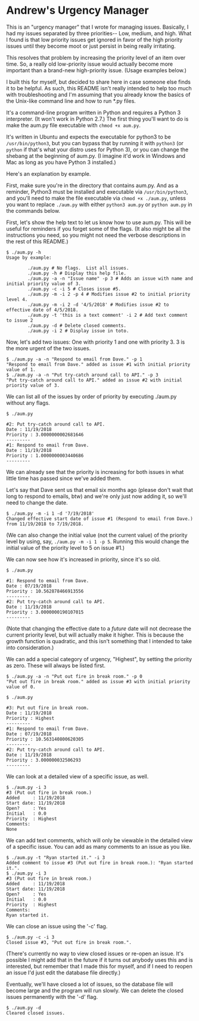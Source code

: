 Andrew's Urgency Manager
========================

This is an "urgency manager" that I wrote for managing issues.  Basically, I had my issues separated by three priorities-- Low, medium, and high.  What I found is that low priority issues get ignored in favor of the high priority issues until they become moot or just persist in being really irritating.

This resolves that problem by increasing the priority level of an item over time.  So, a really old low-priority issue would actually become more important than a brand-new high-priority issue.  (Usage examples below.)

I built this for myself, but decided to share here in case someone else finds it to be helpful.  As such, this README isn't really intended to help too much with troubleshooting and I'm assuming that you already know the basics of the Unix-like command line and how to run \*.py files.

It's a command-line program written in Python and requires a Python 3 interpreter.  (It won't work in Python 2.7.)  The first thing you'll want to do is make the aum.py file executable with `chmod +x aum.py`.

It's written in Ubuntu and expects the executable for python3 to be `/usr/bin/python3`, but you can bypass that by running it with `python3` (or `python` if that's what your distro uses for Python 3), or you can change the shebang at the beginning of aum.py. (I imagine it'd work in Windows and Mac as long as you have Python 3 installed.)

Here's an explanation by example.

First, make sure you're in the directory that contains aum.py.  And as a reminder, Python3 must be installed and executable via `/usr/bin/python3`, and you'll need to make the file executable via `chmod +x ./aum.py`, unless you want to replace `./aum.py` with either `python3 aum.py` or `python aum.py` in the commands below.

First, let's show the help text to let us know how to use aum.py.  This will be useful for reminders if you forget some of the flags.  (It also might be all the instructions you need, so you might not need the verbose descriptions in the rest of this README.)

    $ ./aum.py -h
    Usage by example:

            ./aum.py # No flags.  List all issues.
            ./aum.py -h # Display this help file.
            ./aum.py -a -n "Issue name" -p 3 # Adds an issue with name and initial priority value of 3.
            ./aum.py -c -i 5 # Closes issue #5.
            ./aum.py -m -i 2 -p 4 # Modifies issue #2 to initial priority level 4.
            ./aum.py -m -i 2 -d '4/5/2018' # Modifies issue #2 to effective date of 4/5/2018.
            ./aum.py -t 'this is a text comment' -i 2 # Add text comment to issue 2
            ./aum.py -d # Delete closed comments.
            ./aum.py -i 2 # Display issue in toto.

Now, let's add two issues:  One with priority 1 and one with priority 3.  3 is the more urgent of the two issues.

    $ ./aum.py -a -n "Respond to email from Dave." -p 1
    "Respond to email from Dave." added as issue #1 with initial priority value of 1.
    $ ./aum.py -a -n "Put try-catch around call to API." -p 3
    "Put try-catch around call to API." added as issue #2 with initial priority value of 3.

We can list all of the issues by order of priority by executing ./aum.py without any flags.

    $ ./aum.py

    #2: Put try-catch around call to API.
    Date : 11/19/2018
    Priority : 3.0000000002681646
    ---------
    #1: Respond to email from Dave.
    Date : 11/19/2018
    Priority : 1.0000000003440686
    ---------

We can already see that the priority is increasing for both issues in what little time has passed since we've added them.

Let's say that Dave sent us that email six months ago (please don't wait that long to respond to emails, btw) and we're only just now adding it, so we'll need to change the date.

    $ ./aum.py -m -i 1 -d '7/19/2018'
    Changed effective start date of issue #1 (Respond to email from Dave.) from 11/19/2018 to 7/19/2018.

(We can also change the initial value (not the current value) of the priority level by using, say, `./aum.py -m -i 1 -p 5`.  Running this would change the initial value of the priority level to 5 on issue #1.)

We can now see how it's increased in priority, since it's so old.

    $ ./aum.py

    #1: Respond to email from Dave.
    Date : 07/19/2018
    Priority : 10.562878466913556
    ---------
    #2: Put try-catch around call to API.
    Date : 11/19/2018
    Priority : 3.0000000190107015
    ---------

(Note that changing the effective date to a *future* date will not decrease the current priority level, but will actually make it higher.  This is because the growth function is quadratic, and this isn't something that I intended to take into consideration.)

We can add a special category of urgency, "Highest", by setting the priority as zero.  These will always be listed first.

    $ ./aum.py -a -n "Put out fire in break room." -p 0
    "Put out fire in break room." added as issue #3 with initial priority value of 0.

    $ ./aum.py

    #3: Put out fire in break room.
    Date : 11/19/2018
    Priority : Highest
    ---------
    #1: Respond to email from Dave.
    Date : 07/19/2018
    Priority : 10.563140800620305
    ---------
    #2: Put try-catch around call to API.
    Date : 11/19/2018
    Priority : 3.000000032506293
    ---------

We can look at a detailed view of a specific issue, as well.

    $ ./aum.py -i 3
    #3 (Put out fire in break room.)
    Added     : 11/19/2018
    Start date: 11/19/2018
    Open?     : Yes
    Initial   : 0.0
    Priority  : Highest
    Comments:
    None

We can add text comments, which will only be viewable in the detailed view of a specific issue.  You can add as many comments to an issue as you like.

    $ ./aum.py -t "Ryan started it." -i 3
    Added comment to issue #3 (Put out fire in break room.): "Ryan started it.".
    $ ./aum.py -i 3
    #3 (Put out fire in break room.)
    Added     : 11/19/2018
    Start date: 11/19/2018
    Open?     : Yes
    Initial   : 0.0
    Priority  : Highest
    Comments:
    Ryan started it.

We can close an issue using the '-c' flag.

    $ ./aum.py -c -i 3
    Closed issue #3, "Put out fire in break room.".

(There's currently no way to view closed issues or re-open an issue.  It's possible I might add that in the future if it turns out anybody uses this and is interested, but remember that I made this for myself, and if I need to reopen an issue I'd just edit the database file directly.)

Eventually, we'll have closed a lot of issues, so the database file will become large and the program will run slowly.  We can delete the closed issues permanently with the '-d' flag.

    $ ./aum.py -d
    Cleared closed issues.
